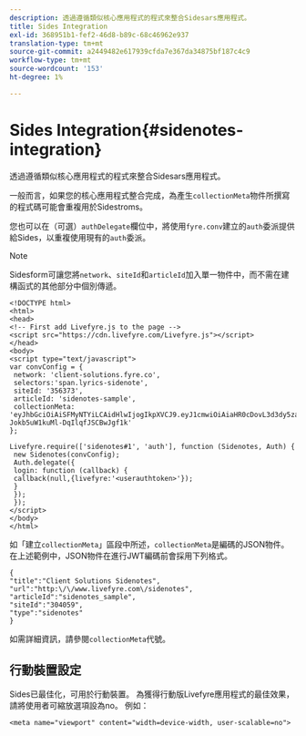 ```yaml
---
description: 透過遵循類似核心應用程式的程式來整合Sidesars應用程式。
title: Sides Integration
exl-id: 368951b1-fef2-46d8-b89c-68c46962e937
translation-type: tm+mt
source-git-commit: a2449482e617939cfda7e367da34875bf187c4c9
workflow-type: tm+mt
source-wordcount: '153'
ht-degree: 1%

---
```


# Sides Integration{#sidenotes-integration}

透過遵循類似核心應用程式的程式來整合Sidesars應用程式。

一般而言，如果您的核心應用程式整合完成，為產生`collectionMeta`物件所撰寫的程式碼可能會重複用於Sidestroms。

您也可以在（可選）`authDelegate`欄位中，將使用`fyre.conv`建立的`auth`委派提供給Sides，以重複使用現有的`auth`委派。

>[!NOTE]
>
>Sidesform可讓您將`network`、`siteId`和`articleId`加入單一物件中，而不需在建構函式的其他部分中個別傳遞。

```
<!DOCTYPE html> 
<html> 
<head> 
<!-- First add Livefyre.js to the page --> 
<script src="https://cdn.livefyre.com/Livefyre.js"></script> 
</head> 
<body> 
<script type="text/javascript"> 
var convConfig = { 
 network: 'client-solutions.fyre.co', 
 selectors:'span.lyrics-sidenote', 
 siteId: '356373', 
 articleId: 'sidenotes-sample', 
 collectionMeta: 'eyJhbGciOiAiSFMyNTYiLCAidHlwIjogIkpXVCJ9.eyJ1cmwiOiAiaHR0cDovL3d3dy5zaWRlbm90ZXMtZGVtby5jb20vbHlyaWNzIiwgInNpdGVJZCI6ICIzMDQwNTkiLCAidHlwZSI6ICJzaWRlbm90ZXMiLCAiYXJ0aWNsZUlkIjogInNpZGVub3Rlc19zYW1wbGUiLCAidGl0bGUiOiAiQ2xpZW50IFNvbHV0aW9ucyBTaWRlbm90ZXMifQ.2gxnsM0TS8dfp-Jokb5uW1kuMl-DqIlqfJSCBwJgf1k' 
}; 
  
Livefyre.require(['sidenotes#1', 'auth'], function (Sidenotes, Auth) { 
 new Sidenotes(convConfig); 
 Auth.delegate({ 
 login: function (callback) { 
 callback(null,{livefyre:'<userauthtoken>'}); 
 } 
 }); 
 }); 
</script> 
</body> 
</html>
```

如「建立`collectionMeta`」區段中所述，`collectionMeta`是編碼的JSON物件。 在上述範例中，JSON物件在進行JWT編碼前會採用下列格式。

```
{ 
"title":"Client Solutions Sidenotes", 
"url":"http:\/\/www.livefyre.com\/sidenotes", 
"articleId":"sidenotes_sample", 
"siteId":"304059", 
"type":"sidenotes" 
}
```

如需詳細資訊，請參閱`collectionMeta`代號。

## 行動裝置設定

Sides已最佳化，可用於行動裝置。 為獲得行動版Livefyre應用程式的最佳效果，請將使用者可縮放選項設為no。 例如：

```
<meta name="viewport" content="width=device-width, user-scalable=no">
```
